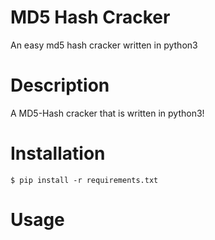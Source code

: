 # MD5 Hash Cracker
An easy md5 hash cracker written in python3

# Description
A MD5-Hash cracker that is written in python3! 


# Installation
`$ pip install -r requirements.txt`


# Usage
